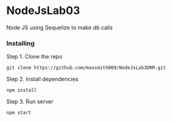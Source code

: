 # NodeJsLab03

Node JS using Sequelize to make db calls

### Installing

Step 1. Clone the repo
```
git clone https://github.com/maxsmith009/NodeJsLab3ORM.git
```

Step 2. Install dependencies
```
npm install
```

Step 3. Run server
```
npm start
```
